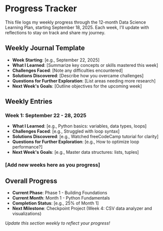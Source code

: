 # Progress Tracker

This file logs my weekly progress through the 12-month Data Science Learning Plan, starting September 18, 2025. Each week, I'll update with reflections to stay on track and share my journey.

## Weekly Journal Template
- **Week Starting**: [e.g., September 22, 2025]
- **What I Learned**: [Summarize key concepts or skills mastered this week]
- **Challenges Faced**: [Note any difficulties encountered]
- **Solutions Discovered**: [Describe how you overcame challenges]
- **Questions for Further Exploration**: [List areas needing more research]
- **Next Week's Goals**: [Outline objectives for the upcoming week]

## Weekly Entries
### Week 1: September 22 - 28, 2025
- **What I Learned**: [e.g., Python basics: variables, data types, loops]
- **Challenges Faced**: [e.g., Struggled with loop syntax]
- **Solutions Discovered**: [e.g., Watched freeCodeCamp tutorial for clarity]
- **Questions for Further Exploration**: [e.g., How to optimize loop performance?]
- **Next Week's Goals**: [e.g., Master data structures: lists, tuples]

### [Add new weeks here as you progress]

## Overall Progress
- **Current Phase**: Phase 1 - Building Foundations
- **Current Month**: Month 1 - Python Fundamentals
- **Completion Status**: [e.g., 25% of Month 1]
- **Next Milestone**: Checkpoint Project (Week 4: CSV data analyzer and visualizations)

*Update this section weekly to reflect your progress!*
